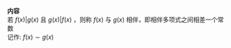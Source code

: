 **内容**  
若 $f(x)|g(x)$ 且 $g(x)|f(x)$ ，则称 $f(x)$ 与 $g(x)$ 相伴，即相伴多项式之间相差一个常数  
记作:  $f(x)\sim g(x)$   
